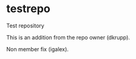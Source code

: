# testrepo
Test repository

This is an addition from the repo owner (dkrupp).

Non member fix (igalex).
